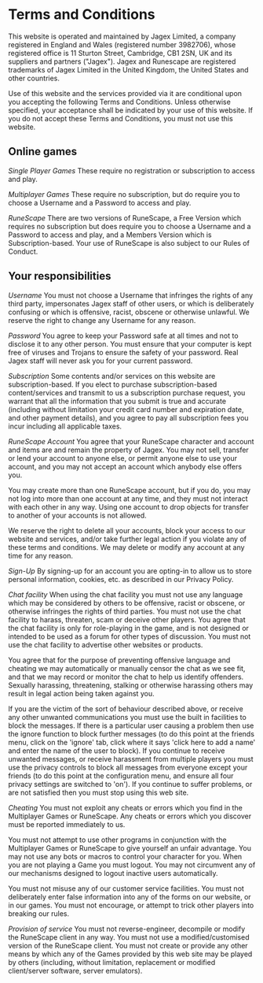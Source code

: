 # Terms and Conditions

This website is operated and maintained by Jagex Limited, a company registered in England and Wales (registered number 3982706), whose registered office is 11 Sturton Street, Cambridge, CB1 2SN, UK and its suppliers and partners ("Jagex"). Jagex and Runescape are registered trademarks of Jagex Limited in the United Kingdom, the United States and other countries.

Use of this website and the services provided via it are conditional upon you accepting the following Terms and Conditions. Unless otherwise specified, your acceptance shall be indicated by your use of this website. If you do not accept these Terms and Conditions, you must not use this website.

## Online games

*Single Player Games*
These require no registration or subscription to access and play.

*Multiplayer Games*
These require no subscription, but do require you to choose a Username and a Password to access and play.

*RuneScape*
There are two versions of RuneScape, a Free Version which requires no subscription but does require you to choose a Username and a Password to access and play, and a Members Version which is Subscription-based. Your use of RuneScape is also subject to our Rules of Conduct.

## Your responsibilities

*Username*
You must not choose a Username that infringes the rights of any third party, impersonates Jagex staff of other users, or which is deliberately confusing or which is offensive, racist, obscene or otherwise unlawful. We reserve the right to change any Username for any reason.

*Password*
You agree to keep your Password safe at all times and not to disclose it to any other person. You must ensure that your computer is kept free of viruses and Trojans to ensure the safety of your password. Real Jagex staff will never ask you for your current password.

*Subscription*
Some contents and/or services on this website are subscription-based. If you elect to purchase subscription-based content/services and transmit to us a subscription purchase request, you warrant that all the information that you submit is true and accurate (including without limitation your credit card number and expiration date, and other payment details), and you agree to pay all subscription fees you incur including all applicable taxes.

*RuneScape Account*
You agree that your RuneScape character and account and items are and remain the property of Jagex. You may not sell, transfer or lend your account to anyone else, or permit anyone else to use your account, and you may not accept an account which anybody else offers you.

You may create more than one RuneScape account, but if you do, you may not log into more than one account at any time, and they must not interact with each other in any way. Using one account to drop objects for transfer to another of your accounts is not allowed.

We reserve the right to delete all your accounts, block your access to our website and services, and/or take further legal action if you violate any of these terms and conditions. We may delete or modify any account at any time for any reason.

*Sign-Up*
By signing-up for an account you are opting-in to allow us to store personal information, cookies, etc. as described in our Privacy Policy.

*Chat facility*
When using the chat facility you must not use any language which may be considered by others to be offensive, racist or obscene, or otherwise infringes the rights of third parties. You must not use the chat facility to harass, threaten, scam or deceive other players. You agree that the chat facility is only for role-playing in the game, and is not designed or intended to be used as a forum for other types of discussion. You must not use the chat facility to advertise other websites or products.

You agree that for the purpose of preventing offensive language and cheating we may automatically or manually censor the chat as we see fit, and that we may record or monitor the chat to help us identify offenders. Sexually harassing, threatening, stalking or otherwise harassing others may result in legal action being taken against you.

If you are the victim of the sort of behaviour described above, or receive any other unwanted communications you must use the built in facilities to block the messages. If there is a particular user causing a problem then use the ignore function to block further messages (to do this point at the friends menu, click on the 'ignore' tab, click where it says 'click here to add a name' and enter the name of the user to block). If you continue to receive unwanted messages, or receive harassment from multiple players you must use the privacy controls to block all messages from everyone except your friends (to do this point at the configuration menu, and ensure all four privacy settings are switched to 'on'). If you continue to suffer problems, or are not satisfied then you must stop using this web site.

*Cheating*
You must not exploit any cheats or errors which you find in the Multiplayer Games or RuneScape. Any cheats or errors which you discover must be reported immediately to us.

You must not attempt to use other programs in conjunction with the Multiplayer Games or RuneScape to give yourself an unfair advantage. You may not use any bots or macros to control your character for you. When you are not playing a Game you must logout. You may not circumvent any of our mechanisms designed to logout inactive users automatically.

You must not misuse any of our customer service facilities. You must not deliberately enter false information into any of the forms on our website, or in our games. You must not encourage, or attempt to trick other players into breaking our rules.

*Provision of service*
You must not reverse-engineer, decompile or modify the RuneScape client in any way. You must not use a modified/customised version of the RuneScape client. You must not create or provide any other means by which any of the Games provided by this web site may be played by others (including, without limitation, replacement or modified client/server software, server emulators).
